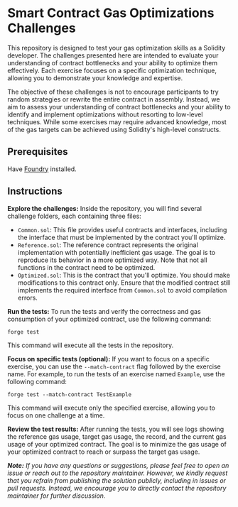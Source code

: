 # Smart Contract Gas Optimizations Challenges

This repository is designed to test your gas optimization skills as a Solidity developer. The challenges presented here are intended to evaluate your understanding of contract bottlenecks and your ability to optimize them effectively. Each exercise focuses on a specific optimization technique, allowing you to demonstrate your knowledge and expertise.

The objective of these challenges is not to encourage participants to try random strategies or rewrite the entire contract in assembly. Instead, we aim to assess your understanding of contract bottlenecks and your ability to identify and implement optimizations without resorting to low-level techniques. While some exercises may require advanced knowledge, most of the gas targets can be achieved using Solidity's high-level constructs.

## Prerequisites

Have [Foundry](https://book.getfoundry.sh/getting-started/installation) installed.

## Instructions

**Explore the challenges:** Inside the repository, you will find several challenge folders, each containing three files:

- `Common.sol`: This file provides useful contracts and interfaces, including the interface that must be implemented by the contract you'll optimize.
- `Reference.sol`: The reference contract represents the original implementation with potentially inefficient gas usage. The goal is to reproduce its behavior in a more optimized way. Note that not all functions in the contract need to be optimized.
- `Optimized.sol`: This is the contract that you'll optimize. You should make modifications to this contract only. Ensure that the modified contract still implements the required interface from `Common.sol` to avoid compilation errors.

**Run the tests:** To run the tests and verify the correctness and gas consumption of your optimized contract, use the following command:

```shell
forge test
```

This command will execute all the tests in the repository.

**Focus on specific tests (optional):** If you want to focus on a specific exercise, you can use the `--match-contract` flag followed by the exercise name. For example, to run the tests of an exercise named `Example`, use the following command:

```shell
forge test --match-contract TestExample
```

This command will execute only the specified exercise, allowing you to focus on one challenge at a time.

**Review the test results:** After running the tests, you will see logs showing the reference gas usage, target gas usage, the record, and the current gas usage of your optimized contract. The goal is to minimize the gas usage of your optimized contract to reach or surpass the target gas usage.

<i><b>Note:</b> If you have any questions or suggestions, please feel free to open an issue or reach out to the repository maintainer. However, we kindly request that you refrain from publishing the solution publicly, including in issues or pull requests. Instead, we encourage you to directly contact the repository maintainer for further discussion.</i>
